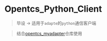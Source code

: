 # Opentcs_Python_Client

> 毕设 -> 适用于`adapte`的`python`通信客户端

> 结合[opentcs_myadapter](https://github.com/BBBlllack/opentcs_myadapter)仓库使用
